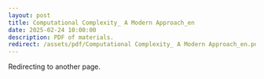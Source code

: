 ```yaml
---
layout: post
title: Computational Complexity_ A Modern Approach_en
date: 2025-02-24 10:00:00
description: PDF of materials.
redirect: /assets/pdf/Computational Complexity_ A Modern Approach_en.pdf
---
```


Redirecting to another page.

